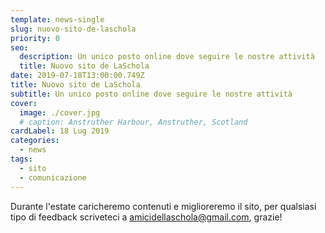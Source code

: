 ```yaml
---
template: news-single
slug: nuovo-sito-de-laschola
priority: 0
seo:
  description: Un unico posto online dove seguire le nostre attività
  title: Nuovo sito de LaSchola
date: 2019-07-18T13:00:00.749Z
title: Nuovo sito de LaSchola
subtitle: Un unico posto online dove seguire le nostre attività
cover: 
  image: ./cover.jpg
  # caption: Anstruther Harbour, Anstruther, Scotland
cardLabel: 18 Lug 2019
categories:
  - news
tags:
  - sito
  - comunicazione
---
```


Durante l'estate caricheremo contenuti e miglioreremo il sito, per qualsiasi tipo di feedback scriveteci a [amicidellaschola@gmail.com](mailto:amicidellaschola@gmail.com), grazie!
